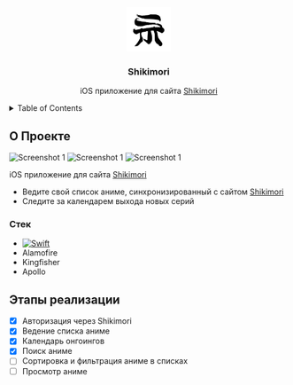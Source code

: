 <div align="center">
  <a href="https://github.com/danik200023/ShikimoriAnimeList">
    <img src="ShikimoriAnimeList/Assets.xcassets/AppIcon.appiconset/Mediamodifier-Design-Template (2) 1.png" alt="Logo" width="80" height="80">
  </a>

  <h3 align="center">Shikimori</h3>

  <p align="center">
    iOS приложение для сайта <a href="https://shikimori.one/">Shikimori</a>
  </p>
</div>


<details>
  <summary>Table of Contents</summary>
  <ol>
    <li>
      <a href="#about-the-project">About The Project</a>
      <ul>
        <li><a href="#built-with">Built With</a></li>
      </ul>
    </li>
    <li>
      <a href="#getting-started">Getting Started</a>
      <ul>
        <li><a href="#prerequisites">Prerequisites</a></li>
        <li><a href="#installation">Installation</a></li>
      </ul>
    </li>
    <li><a href="#usage">Usage</a></li>
    <li><a href="#roadmap">Roadmap</a></li>
    <li><a href="#contributing">Contributing</a></li>
    <li><a href="#license">License</a></li>
    <li><a href="#contact">Contact</a></li>
    <li><a href="#acknowledgments">Acknowledgments</a></li>
  </ol>
</details>



## О Проекте
<p float="left">
  <img src="https://i.postimg.cc/zvcr8BBC/Simulator-Screenshot-i-Phone-SE-3rd-generation-2025-02-24-at-17-00-11.png" alt="Screenshot 1" width="300" height="530">
  <img src="https://i.postimg.cc/pL4Bh13j/Simulator-Screenshot-i-Phone-SE-3rd-generation-2025-02-24-at-17-00-08.png" alt="Screenshot 1" width="300" height="530">
  <img src="https://i.postimg.cc/kgFQNLkW/Simulator-Screenshot-i-Phone-SE-3rd-generation-2025-02-24-at-17-26-36.png" alt="Screenshot 1" width="300" height="530">
</p>

iOS приложение для сайта <a href="https://shikimori.one/">Shikimori</a>

* Ведите свой список аниме, синхронизированный с сайтом <a href="https://shikimori.one/">Shikimori</a>
* Следите за календарем выхода новых серий



### Стек

* [![Swift](https://img.shields.io/badge/Swift-F54A2A?logo=swift&logoColor=white)](#)
* Alamofire
* Kingfisher
* Apollo


## Этапы реализации

- [x] Авторизация через Shikimori
- [x] Ведение списка аниме
- [x] Календарь онгоингов
- [x] Поиск аниме
- [ ] Сортировка и фильтрация аниме в списках
- [ ] Просмотр аниме
